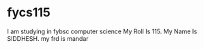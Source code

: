 # fycs115
I am studying in fybsc computer science
My Roll Is 115.
My Name Is SIDDHESH.
my frd is mandar
